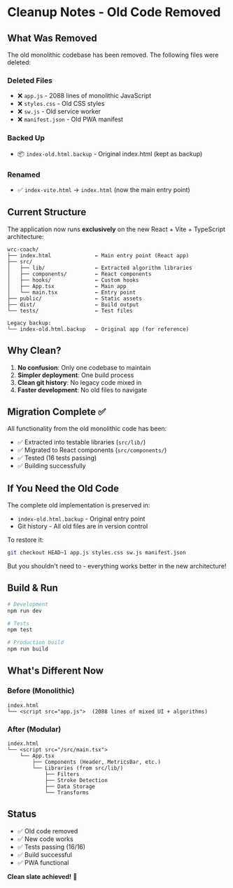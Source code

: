 # Cleanup Notes - Old Code Removed

## What Was Removed

The old monolithic codebase has been removed. The following files were deleted:

### Deleted Files
- ❌ `app.js` - 2088 lines of monolithic JavaScript
- ❌ `styles.css` - Old CSS styles
- ❌ `sw.js` - Old service worker
- ❌ `manifest.json` - Old PWA manifest

### Backed Up
- 📦 `index-old.html.backup` - Original index.html (kept as backup)

### Renamed
- ✅ `index-vite.html` → `index.html` (now the main entry point)

## Current Structure

The application now runs **exclusively** on the new React + Vite + TypeScript architecture:

```
wrc-coach/
├── index.html              ← Main entry point (React app)
├── src/
│   ├── lib/                ← Extracted algorithm libraries
│   ├── components/         ← React components
│   ├── hooks/              ← Custom hooks
│   ├── App.tsx             ← Main app
│   └── main.tsx            ← Entry point
├── public/                 ← Static assets
├── dist/                   ← Build output
└── tests/                  ← Test files

Legacy backup:
└── index-old.html.backup   ← Original app (for reference)
```

## Why Clean?

1. **No confusion**: Only one codebase to maintain
2. **Simpler deployment**: One build process
3. **Clean git history**: No legacy code mixed in
4. **Faster development**: No old files to navigate

## Migration Complete ✅

All functionality from the old monolithic code has been:
- ✅ Extracted into testable libraries (`src/lib/`)
- ✅ Migrated to React components (`src/components/`)
- ✅ Tested (16 tests passing)
- ✅ Building successfully

## If You Need the Old Code

The complete old implementation is preserved in:
- `index-old.html.backup` - Original entry point
- Git history - All old files are in version control

To restore it:
```bash
git checkout HEAD~1 app.js styles.css sw.js manifest.json
```

But you shouldn't need to - everything works better in the new architecture!

## Build & Run

```bash
# Development
npm run dev

# Tests
npm test

# Production build
npm run build
```

## What's Different Now

### Before (Monolithic)
```
index.html
└── <script src="app.js">  (2088 lines of mixed UI + algorithms)
```

### After (Modular)
```
index.html
└── <script src="/src/main.tsx">
    └── App.tsx
        ├── Components (Header, MetricsBar, etc.)
        └── Libraries (from src/lib/)
            ├── Filters
            ├── Stroke Detection
            ├── Data Storage
            └── Transforms
```

## Status

- ✅ Old code removed
- ✅ New code works
- ✅ Tests passing (16/16)
- ✅ Build successful
- ✅ PWA functional

**Clean slate achieved!** 🎉

